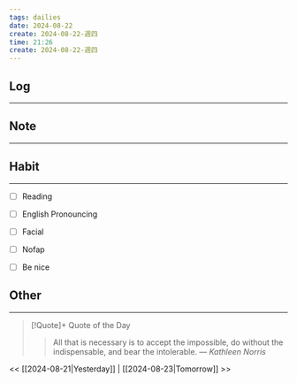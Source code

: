 ```yaml
---
tags: dailies  
date: 2024-08-22
create: 2024-08-22-週四
time: 21:26
create: 2024-08-22-週四
---
```


## Log
---


## Note
---


## Habit
---
- [ ] Reading
- [ ] English Pronouncing
- [ ] Facial
- [ ] Nofap
- [ ] Be nice


## Other
---

> [!Quote]+ Quote of the Day
> > All that is necessary is to accept the impossible, do without the indispensable, and bear the intolerable.
> — <cite>Kathleen Norris</cite>

<< [[2024-08-21|Yesterday]] | [[2024-08-23|Tomorrow]] >>